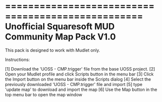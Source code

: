 ==================================================
Unofficial Squaresoft MUD Community Map Pack V1.0
==================================================

This pack is designed to work with Mudlet only.

Instructions:

[1] Download the 'UOSS - CMP.trigger' file from the base UOSS project.
[2] Open your Mudlet profile and click Scripts button in the menu bar
[3] Click the Import button on the menu bar inside the Scripts dialog
[4] Select the previously downloaded 'UOSS - CMP.trigger' file and import
[5] type 'update map' to download and import the map
[6] Use the Map button in the top menu bar to open the map window
